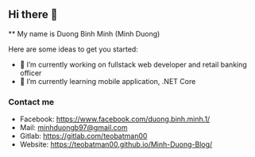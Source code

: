 ## Hi there 👋


** My name is Duong Binh Minh (Minh Duong)

Here are some ideas to get you started:

- 🔭 I’m currently working on fullstack web developer and retail banking officer
- 🌱 I’m currently learning mobile application, .NET Core

### Contact me
* Facebook: https://www.facebook.com/duong.binh.minh.1/
* Mail: minhduongb97@gmail.com
* Gitlab: https://gitlab.com/teobatman00
* Website: https://teobatman00.github.io/Minh-Duong-Blog/
